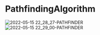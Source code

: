 # PathfindingAlgorithm

![2022-05-15 22_28_27-PATHFINDER](https://user-images.githubusercontent.com/63474335/168492647-96ded2f4-3905-473f-babd-b385001fc0bb.png)
![2022-05-15 22_29_00-PATHFINDER](https://user-images.githubusercontent.com/63474335/168492648-e8128c8c-e41b-41dc-9715-48fc436cc4d9.png)

